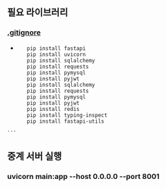 ## 필요 라이브러리 
### [.gitignore](../../AI/.idea/.gitignore)
-    ```
        pip install fastapi
        pip install uvicorn
        pip install sqlalchemy
        pip install requests
        pip install pymysql
        pip install pyjwt
        pip install sqlalchemy
        pip install requests
        pip install pymysql
        pip install pyjwt
        pip install redis
        pip install typing-inspect
        pip install fastapi-utils
    ```

## 중계 서버 실행
### uvicorn main:app --host 0.0.0.0 --port 8001
